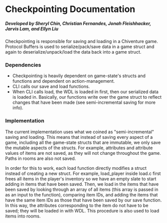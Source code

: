 # Checkpointing Documentation

##### Developed by Sheryl Chin, Christian Fernandes, Jonah Fleishhacker, Jarvis Lam, and Ellyn Liu

Checkpointing is responsible for saving and loading in a Chiventure game. Protocol Buffers is used to serialize/pack/save data in a game struct and again to deserialize/unpack/load the data back into a game struct. 

### Dependencies
* Checkpointing is heavily dependent on game-state's structs and functions and dependent on action-management.
* CLI calls our save and load functions.
* When CLI calls load, the WDL is loaded in first, then our serialized data is loaded in. Basically, our functions write over the game struct to reflect changes that have been made (see semi-incremental saving for more info).

### Implementation
The current implementation uses what we coined as "semi-incremental" saving and loading. This means that instead of saving every aspect of a game, including all the game-state structs that are immutable, we only save the mutable aspects of the structs. For example, attributes and attribute values of items are not saved, as they will not change throughout the game. Paths in rooms are also not saved.

In order for this to work, each load function directly modifies a struct instead of creating a new struct. For example, load_player inside load.c first frees all items in the player's inventory so we have an empty slate to start adding in items that have been saved. Then, we load in the items that have been saved by looking through an array of all items (this array is passed in as an input to the function), comparing item IDs, and adding the items that have the same item IDs as those that have been saved by our save function. In this way, the attributes corresponding to the item do not have to be saved; they will be loaded in with WDL. This procedure is also used to load items into rooms.
